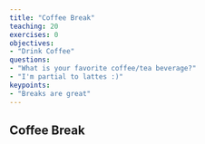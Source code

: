 ```yaml
---
title: "Coffee Break"
teaching: 20
exercises: 0
objectives:
- "Drink Coffee"
questions:
- "What is your favorite coffee/tea beverage?"
- "I'm partial to lattes :)"
keypoints:
- "Breaks are great"
---
```

## Coffee Break

